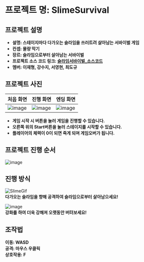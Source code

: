 # 프로젝트 명: SlimeSurvival

## 프로젝트 설명
- **설명: 스테이지마다 다가오는 슬라임을 쓰러트려 살아남는 서바이벌 게임**    
- **컨셉: 물량 막기**    
- **장르: 슬라임으로부터 살아남는 서바이벌**    
- **프로젝트 소스 코드 링크: [슬라임서바이벌_소스코드](https://github.com/ErmaelStarius/-HomeWork--2D-Unity)**  
- **멤버: 이재형, 강수지, 서영현, 최도규**

## 프로젝트 사진
| 처음 화면 | 진행 화면 | 엔딩 화면 |
| ------------ | ------------- |------------- |
| ![image](https://github.com/ACEDIA2567/SlimeSurvival_SourceCode/assets/101154683/abe48437-097c-4138-952c-b9c21f9a8a95) | ![image](https://github.com/ACEDIA2567/SlimeSurvival_SourceCode/assets/101154683/c357cf12-bfcc-4034-a65a-4314ae3dc8f7)  | ![image](https://github.com/ACEDIA2567/SlimeSurvival_SourceCode/assets/101154683/e9fdefb7-cef7-4a18-8554-2ea37dc4fdca)  |
- **게임 시작 시 버튼을 눌러 게임을 진행할 수 있습니다.**    
- **오른쪽 위의 Start버튼을 눌러 스테이지를 시작할 수 있습니다.**    
- **플레이어의 체력이 0이 되면 죽게 되며 게임오버가 됩니다.**    

## 프로젝트 진행 순서
![image](https://github.com/ACEDIA2567/SlimeSurvival_SourceCode/assets/101154683/196a6f5d-b9d5-4327-89f3-2bc3fe8a66e1)    

## 진행 방식
![SlimeGif](https://github.com/ACEDIA2567/SlimeSurvival_SourceCode/assets/101154683/a2897f92-019c-4a95-96f0-e243c5a7761c)    
**다가오는 슬라임을 향해 공격하여 슬라임으로부터 살아남으세요!**    

![image](https://github.com/ACEDIA2567/SlimeSurvival_SourceCode/assets/101154683/839adba9-db70-4f3e-93f2-6f87d94400c0)    
**강화를 하여 더욱 강해져 오랫동안 버텨보세요!**    

## 조작법
**이동: WASD**  
**공격: 마우스 우클릭**  
**상호작용: F**  
